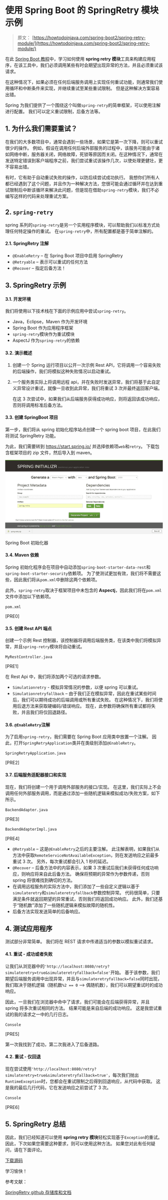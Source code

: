 # 使用 Spring Boot 的 SpringRetry 模块示例

> 原文： [https://howtodoinjava.com/spring-boot2/spring-retry-module/](https://howtodoinjava.com/spring-boot2/spring-retry-module/)

在此 [Spring Boot 教程](https://howtodoinjava.com/spring-boot-tutorials/)中，学习如何使用 **spring retry 模块**工具来构建应用程序，在该工具中，我们必须调用某些有时会期望出现异常的方法，并且必须重试该请求。

在这种情况下，如果必须在任何后端服务调用上实现任何重试功能，则通常我们使用循环和中断条件来实现，并继续重试至某些重试限制。 但是这种解决方案容易出错。

Spring 为我们提供了一个围绕这个叫做`spring-retry`的简单框架，可以使用注解进行配置。 我们可以定义重试限制，后备方法等。


## 1\. 为什么我们需要重试？

在我们的大多数项目中，通常会遇到一些场景，如果它是第一次下降，则可以重试很少的操作。 例如，假设在调用任何后端外部服务的过程中，该服务可能由于诸如网络中断，服务器关闭，网络故障，死锁等原因而关闭。在这种情况下，通常在发送特定错误到客户端程序之前，我们尝试重试该操作几次，以使处理更健壮，更不容易出错。

有时，它有助于自动重试失败的操作，以防后续尝试成功执行。 我想你们所有人都已经遇到了这个问题，并且作为一种解决方法，您很可能会通过循环并在达到重试限制后中断该循环来解决此问题，但是现在借助`spring-retry`模块，我们不必编写这样的代码来处理重试方案。

## 2\. `spring-retry`

spring 系列的`spring-retry`是另一个实用程序模块，可以帮助我们以标准方式处理任何特定操作的重试。 在`spring-retry`中，所有配置都是基于简单注解的。

#### 2.1. SpringRetry 注解

*   `@EnableRetry` – 在 Spring Boot 项目中启用 SpringRetry
*   `@Retryable` – 表示可以重试的任何方法
*   `@Recover` – 指定后备方法！

## 3\. SpringRetry 示例

#### 3.1. 开发环境

我们将使用以下技术栈在下面的示例应用中尝试`spring-retry`。

*   Java，Eclipse，Maven 作为开发环境
*   Spring Boot 作为应用程序框架
*   `spring-retry`模块作为重试模块
*   AspectJ 作为`spring-retry`的依赖

#### 3.2. 演示概述

1.  创建一个 Spring 运行项目以公开一次示例 Rest API，它将调用一个容易失败的后端操作，我们将模拟这种失败情况以启动重试。
2.  一个服务类实际上将调用远程 api，并在失败时发送异常，我们将基于此自定义异常设计重试，就像一旦收到此异常，我们将重试 3 次并最终返回客户端。

    在这 3 次尝试中，如果我们从后端服务获得成功响应，则将返回该成功响应，否则将调用标准后备方法。

#### 3.3. 创建 SpringBoot 项目

第一步，我们将从 spring 初始化程序站点创建一个 spring boot 项目，在此我们将测试 SpringRetry 功能。

为此，我们需要转到 https://start.spring.io/ 并选择依赖项`web`和`retry`。 下载包含框架项目的 zip 文件，然后导入到 maven。

![](img/28c9f08f2b747c3f69a0cf3ea8fe59b6.jpg)

Spring Boot 初始化器

#### 3.4. Maven 依赖

Spring 初始化程序会在项目中自动添加`spring-boot-starter-data-rest`和`spring-boot-starter-security`依赖项。 为了使测试更加有效，我们将不需要这些，因此我们将从`pom.xml`中删除这两个依赖项。

此外，`spring-retry`取决于框架项目中未包含的 **Aspectj**，因此我们将在`pom.xml`文件中添加以下依赖项。

`pom.xml`

[PRE0]

#### 3.5. 创建 Rest API 端点

创建一个示例 Rest 控制器，该控制器将调用后端服务类，在该类中我们将模拟异常，并且`spring-retry`模块将自动重试。

`MyRestController.java`

[PRE1]

在 Rest Api 中，我们将添加两个可选的请求参数。

*   `Simulationretry` - 模拟异常情况的参数，以便 spring 可以重试。
*   `Simulationretryfallback` – 由于我们正在模拟异常，因此在重试某些时间后，我们可以期待成功的后端调用或所有重试失败。 在这种情况下，我们将使用后退方法来获取硬编码/错误响应。 现在，此参数将确保所有重试都将失败，并且我们将仅回退路径。

#### 3.6. `@EnableRetry`注解

为了启用`spring-retry`，我们需要在 Spring Boot 应用类中放置一个注解。 因此，打开`SpringRetryApplication`类并在类级别添加`@EnableRetry`。

`SpringRetryApplication.java`

[PRE2]

#### 3.7. 后端服务适配器接口和实现

现在，我们将创建一个用于调用外部服务的接口/实现。 在这里，我们实际上不会调用任何外部服务调用，而是通过添加一些随机逻辑来模拟成功/失败方案，如下所示。

`BackendAdapter.java`

[PRE3]

`BackendAdapterImpl.java`

[PRE4]

*   `@Retryable` – 这是`@EnableRetry`之后的主要注解。 此注解表明，如果我们从方法中获取`RemoteServiceNotAvailableException`，则在发送响应之前最多重试 3 次。 另外，每次重试都会引入 1 秒的延迟。
*   `@Recover` – 后备方法中的内容表示，如果 3 次重试后我们未获得任何成功响应，则响应将来自此后备方法。 确保将预期的异常作为参数传递，否则 spring 将很难找到确切的方法。
*   在调用远程服务的实际方法中，我们添加了一些自定义逻辑以基于`simulateretry`和`simulateretryfallback`参数控制异常。 代码很简单，只要满足条件就返回期望的异常重试，否则我们将返回成功响应。 此外，我们还基于“随机数”添加了一些随机逻辑来模拟故障的随机性。
*   后备方法实现发送简单的后备响应。

## 4\. 测试应用程序

测试部分非常简单。 我们将在 REST 请求中传递适当的参数以模拟重试请求。

#### 4.1. 重试 - 成功或者失败

让我们从浏览器中的`'http://localhost:8080/retry?simulateretry=true&simulateretryfallback=false'`开始。 基于该参数，我们期望后端服务调用中出现异常，并且与`simulateretryfallback=false`同时出现，我们取决于随机逻辑（随机数`%2 == 0` –&gt; 偶随机数），我们可以期望重试时的成功响应。

因此，一旦我们在浏览器中命中了请求，我们可能会在后端获得异常，并且 spring 将多次重试相同的方法。 结果可能是来自后端的成功响应。 这是我尝试重试的我的请求之一中的几行日志。

`Console`

[PRE5]

第一次我找到了成功，第二次我进入了后备道路。

#### 4.2. 重试 - 仅回退

现在尝试使用`'http://localhost:8080/retry?simulateretry=true&simulateretryfallback=true'`，每次我们抛出`RuntimeException`时，您都会在重试限制之后得到回退响应，从代码中获取。 这是我的最后几行代码，它在发送响应之前尝试了 3 次。

`Console`

[PRE6]

## 5\. SpringRetry 总结

因此，我们已经知道可以使用 **spring retry 模块**轻松实现基于`Exception`的重试。 因此，下次如果您需要这种要求，则可以使用这种方法。 如果您对此有任何疑问，请在下面评论。

[下载源码](https://howtodoinjava.com/wp-content/uploads/2018/10/spring-retry.zip)

学习愉快！

参考文献：

[SpringRetry github 存储库和文档](https://github.com/spring-projects/spring-retry)